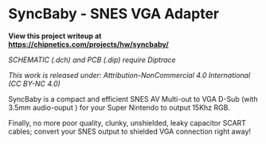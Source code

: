 # SyncBaby - SNES VGA Adapter


**View this project writeup at https://chipnetics.com/projects/hw/syncbaby/**

_SCHEMATIC (.dch) and PCB (.dip) require Diptrace_

_This work is released under: Attribution-NonCommercial 4.0 International (CC BY-NC 4.0)_

SyncBaby is a compact and efficient SNES AV Multi-out to VGA D-Sub (with 3.5mm audio-ouput ) for your Super Nintendo to output 15Khz RGB.

Finally, no more poor quality, clunky, unshielded, leaky capacitor SCART cables; convert your SNES output to shielded VGA connection right away!
